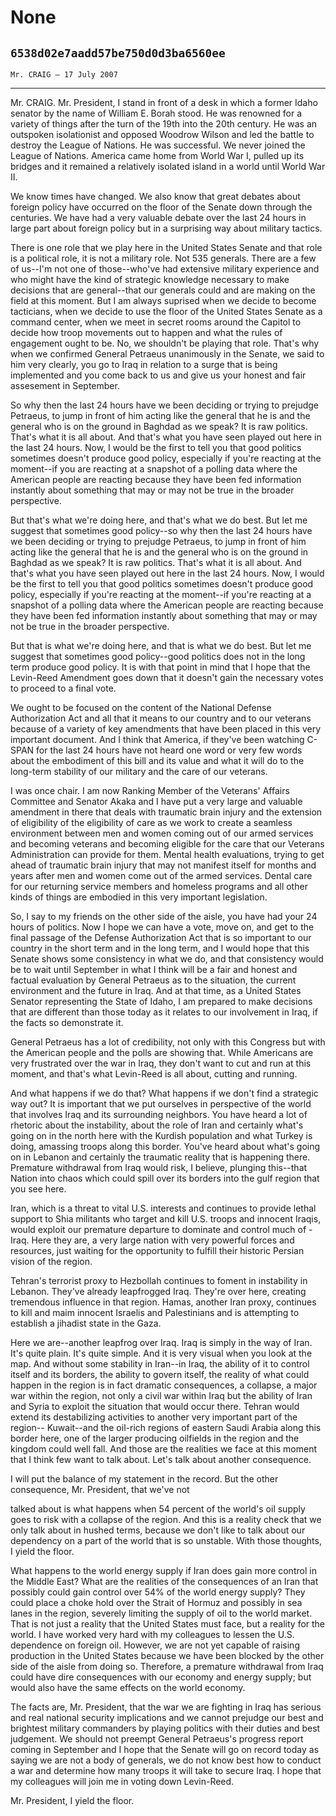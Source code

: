 # None
## `6538d02e7aadd57be750d0d3ba6560ee`
`Mr. CRAIG — 17 July 2007`

---


Mr. CRAIG. Mr. President, I stand in front of a desk in which a 
former Idaho senator by the name of William E. Borah stood. He was 
renowned for a variety of things after the turn of the 19th into the 
20th century. He was an outspoken isolationist and opposed Woodrow 
Wilson and led the battle to destroy the League of Nations. He was 
successful. We never joined the League of Nations. America came home 
from World War I, pulled up its bridges and it remained a relatively 
isolated island in a world until World War II.

We know times have changed. We also know that great debates about 
foreign policy have occurred on the floor of the Senate down through 
the centuries. We have had a very valuable debate over the last 24 
hours in large part about foreign policy but in a surprising way about 
military tactics.

There is one role that we play here in the United States Senate and 
that role is a political role, it is not a military role. Not 535 
generals. There are a few of us--I'm not one of those--who've had 
extensive military experience and who might have the kind of strategic 
knowledge necessary to make decisions that are general--that our 
generals could and are making on the field at this moment. But I am 
always suprised when we decide to become tacticians, when we decide to 
use the floor of the United States Senate as a command center, when we 
meet in secret rooms around the Capitol to decide how troop movements 
out to happen and what the rules of engagement ought to be. No, we 
shouldn't be playing that role. That's why when we confirmed General 
Petraeus unanimously in the Senate, we said to him very clearly, you go 
to Iraq in relation to a surge that is being implemented and you come 
back to us and give us your honest and fair assesement in September.

So why then the last 24 hours have we been deciding or trying to 
prejudge Petraeus, to jump in front of him acting like the general that 
he is and the general who is on the ground in Baghdad as we speak? It 
is raw politics. That's what it is all about. And that's what you have 
seen played out here in the last 24 hours. Now, I would be the first to 
tell you that good politics sometimes doesn't produce good policy, 
especially if you're reacting at the moment--if you are reacting at a 
snapshot of a polling data where the American people are reacting 
because they have been fed information instantly about something that 
may or may not be true in the broader perspective.

But that's what we're doing here, and that's what we do best. But let 
me suggest that sometimes good policy--so why then the last 24 hours 
have we been deciding or trying to prejudge Petraeus, to jump in front 
of him acting like the general that he is and the general who is on the 
ground in Baghdad as we speak? It is raw politics. That's what it is 
all about. And that's what you have seen played out here in the last 24 
hours. Now, I would be the first to tell you that good politics 
sometimes doesn't produce good policy, especially if you're reacting at 
the moment--if you're reacting at a snapshot of a polling data where 
the American people are reacting because they have been fed information 
instantly about something that may or may not be true in the broader 
perspective.

But that is what we're doing here, and that is what we do best. But 
let me suggest that sometimes good policy--good politics does not in 
the long term produce good policy. It is with that point in mind that I 
hope that the Levin-Reed Amendment goes down that it doesn't gain the 
necessary votes to proceed to a final vote.

We ought to be focused on the content of the National Defense 
Authorization Act and all that it means to our country and to our 
veterans because of a variety of key amendments that have been placed 
in this very important document. And I think that America, if they've 
been watching C-SPAN for the last 24 hours have not heard one word or 
very few words about the embodiment of this bill and its value and what 
it will do to the long-term stability of our military and the care of 
our veterans.

I was once chair. I am now Ranking Member of the Veterans' Affairs 
Committee and Senator Akaka and I have put a very large and valuable 
amendment in there that deals with traumatic brain injury and the 
extension of eligibility of the eligibility of care as we work to 
create a seamless environment between men and women coming out of our 
armed services and becoming veterans and becoming eligible for the care 
that our Veterans Administration can provide for them. Mental health 
evaluations, trying to get ahead of traumatic brain injury that may not 
manifest itself for months and years after men and women come out of 
the armed services. Dental care for our returning service members and 
homeless programs and all other kinds of things are embodied in this 
very important legislation.

So, I say to my friends on the other side of the aisle, you have had 
your 24 hours of politics. Now I hope we can have a vote, move on, and 
get to the final passage of the Defense Authorization Act that is so 
important to our country in the short term and in the long term, and I 
would hope that this Senate shows some consistency in what we do, and 
that consistency would be to wait until September in what I think will 
be a fair and honest and factual evaluation by General Petraeus as to 
the situation, the current environment and the future in Iraq. And at 
that time, as a United States Senator representing the State of Idaho, 
I am prepared to make decisions that are different than those today as 
it relates to our involvement in Iraq, if the facts so demonstrate it.

General Petraeus has a lot of credibility, not only with this 
Congress but with the American people and the polls are showing that. 
While Americans are very frustrated over the war in Iraq, they don't 
want to cut and run at this moment, and that's what Levin-Reed is all 
about, cutting and running.

And what happens if we do that? What happens if we don't find a 
strategic way out? It is important that we put ourselves in perspective 
of the world that involves Iraq and its surrounding neighbors. You have 
heard a lot of rhetoric about the instability, about the role of Iran 
and certainly what's going on in the north here with the Kurdish 
population and what Turkey is doing, amassing troops along this border. 
You've heard about what's going on in Lebanon and certainly the 
traumatic reality that is happening there. Premature withdrawal from 
Iraq would risk, I believe, plunging this--that Nation into chaos which 
could spill over its borders into the gulf region that you see here.

Iran, which is a threat to vital U.S. interests and continues to 
provide lethal support to Shia militants who target and kill U.S. 
troops and innocent Iraqis, would exploit our premature departure to 
dominate and control much of -Iraq. Here they are, a very large nation 
with very powerful forces and resources, just waiting for the 
opportunity to fulfill their historic Persian vision of the region.

Tehran's terrorist proxy to Hezbollah continues to foment in 
instability in Lebanon. They've already leapfrogged Iraq. They're over 
here, creating tremendous influence in that region. Hamas, another Iran 
proxy, continues to kill and maim innocent Israelis and Palestinians 
and is attempting to establish a jihadist state in the Gaza.

Here we are--another leapfrog over Iraq. Iraq is simply in the way of 
Iran. It's quite plain. It's quite simple. And it is very visual when 
you look at the map. And without some stability in Iran--in Iraq, the 
ability of it to control itself and its borders, the ability to govern 
itself, the reality of what could happen in the region is in fact 
dramatic consequences, a collapse, a major war within the region, not 
only a civil war within Iraq but the ability of Iran and Syria to 
exploit the situation that would occur there. Tehran would extend its 
destabilizing activities to another very important part of the region--
Kuwait--and the oil-rich regions of eastern Saudi Arabia along this 
border here, one of the larger producing oilfields in the region and 
the kingdom could well fall. And those are the realities we face at 
this moment that I think few want to talk about. Let's talk about 
another consequence.

I will put the balance of my statement in the record. But the other 
consequence, Mr. President, that we've not


talked about is what happens when 54 percent of the world's oil supply 
goes to risk with a collapse of the region. And this is a reality check 
that we only talk about in hushed terms, because we don't like to talk 
about our dependency on a part of the world that is so unstable. With 
those thoughts, I yield the floor.

What happens to the world energy supply if Iran does gain more 
control in the Middle East? What are the realities of the consequences 
of an Iran that possibly could gain control over 54% of the world 
energy supply? They could place a choke hold over the Strait of Hormuz 
and possibly in sea lanes in the region, severely limiting the supply 
of oil to the world market. That is not just a reality that the United 
States must face, but a reality for the world. I have worked very hard 
with my colleagues to lessen the U.S. dependence on foreign oil. 
However, we are not yet capable of raising production in the United 
States because we have been blocked by the other side of the aisle from 
doing so. Therefore, a premature withdrawal from Iraq could have dire 
consequences with our economy and energy supply; but would also have 
the same effects on the world economy.

The facts are, Mr. President, that the war we are fighting in Iraq 
has serious and real national security implications and we cannot 
prejudge our best and brightest military commanders by playing politics 
with their duties and best judgement. We should not preempt General 
Petraeus's progress report coming in September and I hope that the 
Senate will go on record today as saying we are not a body of generals, 
we do not know best how to conduct a war and determine how many troops 
it will take to secure Iraq. I hope that my colleagues will join me in 
voting down Levin-Reed.

Mr. President, I yield the floor.